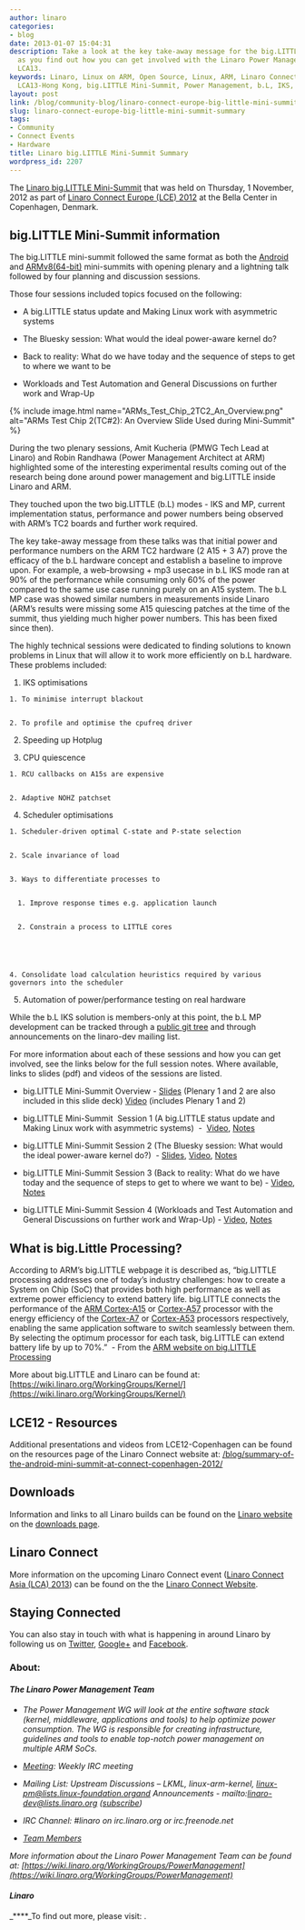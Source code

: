 ```yaml
---
author: linaro
categories:
- blog
date: 2013-01-07 15:04:31
description: Take a look at the key take-away message for the big.LITTLE Mini-Summit
  as you find out how you can get involved with the Linaro Power Management team at
  LCA13.
keywords: Linaro, Linux on ARM, Open Source, Linux, ARM, Linaro Connect, LCE12-Copenhagen,
  LCA13-Hong Kong, big.LITTLE Mini-Summit, Power Management, b.L, IKS, TC2
layout: post
link: /blog/community-blog/linaro-connect-europe-big-little-mini-summit-summary/
slug: linaro-connect-europe-big-little-mini-summit-summary
tags:
- Community
- Connect Events
- Hardware
title: Linaro big.LITTLE Mini-Summit Summary
wordpress_id: 2207
---
```


The [Linaro big.LITTLE Mini-Summit](http://connect.linaro.org/resources/) that was held on Thursday, 1 November, 2012 as part of [Linaro Connect Europe (LCE) 2012](http://connect.linaro.org/resources/) at the Bella Center in Copenhagen, Denmark.

## big.LITTLE Mini-Summit information


The big.LITTLE mini-summit followed the same format as both the [Android](/blog/summary-of-the-android-mini-summit-at-connect-copenhagen-2012/) and [ARMv8(64-bit)](/blog/armv8-64-bit-mini-summit-at-lce12-copenhagen/) mini-summits with opening plenary and a lightning talk followed by four planning and discussion sessions.

Those four sessions included topics focused on the following:


  * A big.LITTLE status update and Making Linux work with asymmetric systems


  * The Bluesky session: What would the ideal power-aware kernel do?


  * Back to reality: What do we have today and the sequence of steps to get to where we want to be


  * Workloads and Test Automation and General Discussions on further work and Wrap-Up


{% include image.html name="ARMs_Test_Chip_2TC2_An_Overview.png" alt="ARMs Test Chip 2(TC#2): An Overview Slide Used during Mini-Summit" %}


During the two plenary sessions, Amit Kucheria (PMWG Tech Lead at Linaro) and Robin Randhawa (Power Management Architect at ARM) highlighted some of the interesting experimental results coming out of the research being done around power management and big.LITTLE inside Linaro and ARM.

They touched upon the two big.LITTLE (b.L) modes - IKS and MP, current implementation status, performance and power numbers being observed with ARM’s TC2 boards and further work required.

The key take-away message from these talks was that initial power and performance numbers on the ARM TC2 hardware (2 A15 + 3 A7) prove the efficacy of the b.L hardware concept and establish a baseline to improve upon. For example, a web-browsing + mp3 usecase in b.L IKS mode ran at 90% of the performance while consuming only 60% of the power compared to the same use case running purely on an A15 system. The b.L MP case was showed similar numbers in measurements inside Linaro (ARM’s results were missing some A15 quiescing patches at the time of the summit, thus yielding much higher power numbers. This has been fixed since then).

The highly technical sessions were dedicated to finding solutions to known problems in Linux that will allow it to work more efficiently on b.L hardware. These problems included:

  1. IKS optimisations


    1. To minimise interrupt blackout


    2. To profile and optimise the cpufreq driver

  2. Speeding up Hotplug


  3. CPU quiescence


    1. RCU callbacks on A15s are expensive


    2. Adaptive NOHZ patchset


  4. Scheduler optimisations


    1. Scheduler-driven optimal C-state and P-state selection


    2. Scale invariance of load


    3. Ways to differentiate processes to


      1. Improve response times e.g. application launch


      2. Constrain a process to LITTLE cores





    4. Consolidate load calculation heuristics required by various governors into the scheduler





  5. Automation of power/performance testing on real hardware


While the b.L IKS solution is members-only at this point, the b.L MP development can be tracked through a [public git tree](http://git.linaro.org/gitweb?p=people/vireshk/linux-linaro-big-LITTLE-MP.git;a=summary) and through announcements on the linaro-dev mailing list.

For more information about each of these sessions and how you can get involved, see the links below for the full session notes. Where available, links to slides (pdf) and videos of the sessions are listed.




  * big.LITTLE Mini-Summit Overview - [Slides](https://www.slideshare.net/linaroorg/biglittle-mini-summit) (Plenary 1 and 2 are also included in this slide deck) [Video](https://www.youtube.com/watch?v=1oVGid3K89g) (includes Plenary 1 and 2)




  * big.LITTLE Mini-Summit  Session 1 (A big.LITTLE status update and Making Linux work with asymmetric systems)  -  [Video](http://youtu.be/hyQFWAuFMRI), [Notes](http://summit.linaro.org/lce12/meeting/20939/big-little-mini-summit-1/)


  * big.LITTLE Mini-Summit Session 2 (The Bluesky session: What would the ideal power-aware kernel do?)  - [Slides](https://www.slideshare.net/linaroorg/bl-session-bluesky), [Video](http://youtu.be/D-ykH4orHds), [Notes](http://summit.linaro.org/lce12/meeting/21346/big-little-mini-summit-2/)


  * big.LITTLE Mini-Summit Session 3 (Back to reality: What do we have today and the sequence of steps to get to where we want to be) - [Video](http://youtu.be/D-ykH4orHds), [Notes](http://summit.linaro.org/lce12/meeting/21347/big-little-mini-summit-3/)


  * big.LITTLE Mini-Summit Session 4 (Workloads and Test Automation and General Discussions on further work and Wrap-Up) - [Video](http://youtu.be/D-ykH4orHds), [Notes](http://summit.linaro.org/lce12/meeting/21348/big-little-mini-summit-4/)




## What is big.Little Processing?


According to ARM’s big.LITTLE webpage it is described as, “big.LITTLE processing addresses one of today’s industry challenges: how to create a System on Chip (SoC) that provides both high performance as well as extreme power efficiency to extend battery life. big.LITTLE connects the performance of the [ARM Cortex-A15](http://www.arm.com/products/processors/cortex-a/cortex-a15.php) or [Cortex-A57](http://www.arm.com/products/processors/cortex-a50/cortex-a57-processor.php) processor with the energy efficiency of the [Cortex-A7](http://www.arm.com/products/processors/cortex-a/cortex-a7.php) or [Cortex-A53](http://www.arm.com/products/processors/cortex-a50/cortex-a53-processor.php) processors respectively, enabling the same application software to switch seamlessly between them. By selecting the optimum processor for each task, big.LITTLE can extend battery life by up to 70%.”  - From the [ARM website on big.LITTLE Processing](http://www.arm.com/products/processors/technologies/biglittleprocessing.php)

More about big.LITTLE and Linaro can be found at: [https://wiki.linaro.org/WorkingGroups/Kernel/](https://wiki.linaro.org/WorkingGroups/Kernel/)


## LCE12 - Resources


Additional presentations and videos from LCE12-Copenhagen can be found on the resources page of the Linaro Connect website at: [/blog/summary-of-the-android-mini-summit-at-connect-copenhagen-2012/](/blog/summary-of-the-android-mini-summit-at-connect-copenhagen-2012/)


## Downloads


Information and links to all Linaro builds can be found on the [Linaro website](/) on the [downloads page](/downloads/).


## Linaro Connect


More information on the upcoming Linaro Connect event ([Linaro Connect Asia (LCA) 2013](/blog/registration-opens-for-linaro-connect-asia-2013-book-early/)) can be found on the the [Linaro Connect Website](http://connect.linaro.org/).


## Staying Connected


You can also stay in touch with what is happening in around Linaro by following us on [Twitter](https://twitter.com/LinaroOrg), [Google+](https://plus.google.com/+LinaroOnAir) and [Facebook](https://www.facebook.com/LinaroOrg).


### About:




#### **_The Linaro Power Management Team_**






  * _The Power Management WG will look at the entire software stack (kernel, middleware, applications and tools) to help optimize power consumption. The WG is responsible for creating infrastructure, guidelines and tools to enable top-notch power management on multiple ARM SoCs._




  * _[Meeting](https://wiki.linaro.org/WorkingGroups/PowerManagement/Meetings): Weekly IRC meeting_


  * _Mailing List: Upstream Discussions – LKML, linux-arm-kernel, linux-pm@lists.linux-foundation.organd Announcements - mailto:linaro-dev@lists.linaro.org ([subscribe](http://lists.linaro.org/mailman/listinfo/linaro-dev))_


  * _IRC Channel: #linaro on irc.linaro.org or irc.freenode.net_


  * _[Team Members](/about/)_


_More information about the Linaro Power Management Team can be found at: [https://wiki.linaro.org/WorkingGroups/PowerManagement](https://wiki.linaro.org/WorkingGroups/PowerManagement)_


#### _**Linaro**_


_****_To find out more, please visit: [ ](/).